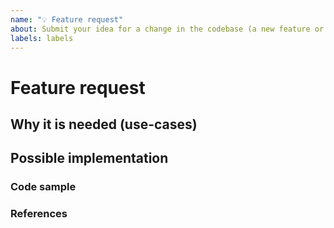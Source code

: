 ```yaml
---
name: "💡 Feature request"
about: Submit your idea for a change in the codebase (a new feature or other enhancement).
labels: labels
---
```


<!--
Hi there,

Thank you for opening an issue. Please note that we try to keep the issue tracker reserved for bug reports and feature requests. For general usage questions, please see the documentation.

-->

# Feature request

<!--
This issue should serve for you to present or pitch an idea to the maintainers - but remember that it would be better if you were to submit a PR instead 🤗

Please remove any sensitive information such as passwords before sharing configuration snippets and command lines.
-->

## Why it is needed (use-cases)

<!--
Please tell us a bit more of why you want this feature to be added, what's its origin.

In order to properly evaluate a feature request, it is necessary to understand the use-cases for it.

Please describe below the _end goal_ you are trying to achieve that has led you to request this feature.

Please keep this section focused on the problem and not on the suggested solution. We'll get to that in a moment, below!
-->

## Possible implementation

<!--
It really helps if you could describe from a technical POV how this new feature would work, which code it rely on, etc.

If you're not sure of some details, don't worry! When we evaluate the feature request we may suggest modifications.
-->

### Code sample

<!--
Please show how the new code could work, if doable.
-->

### References

<!--
please create a list below with links useful info and/or other GitHub issues, whether open or closed, that are related to the problem you've described above or to the suggested solution.
-->
